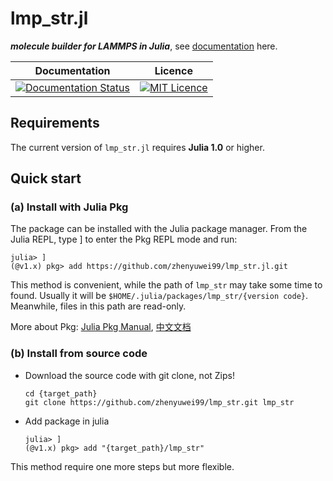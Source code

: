 # lmp_str.jl
***molecule builder for LAMMPS in Julia***, see [documentation](https://lmp-strjl.readthedocs.io/en/latest/) here.

| **Documentation** |  **Licence** |
|:---------------------------:|:----------------------:|
|[![Documentation Status](https://readthedocs.org/projects/lmp-strjl/badge/?version=latest)](https://lmp-strjl.readthedocs.io/en/latest/?badge=latest)| [![MIT Licence](https://badges.frapsoft.com/os/mit/mit.png?v=103)](https://github.com/zhenyuwei99/lmp_str.jl/blob/master/LICENSE)

## Requirements
The current version of `lmp_str.jl` requires **Julia 1.0** or higher.

## Quick start
### (a) Install with Julia Pkg
The package can be installed with the Julia package manager. From the Julia REPL, type ] to enter the Pkg REPL mode and run:
```julia-repl
julia> ]
(@v1.x) pkg> add https://github.com/zhenyuwei99/lmp_str.jl.git
```
This method is convenient, while the path of `lmp_str` may take some time to found. Usually it will be `$HOME/.julia/packages/lmp_str/{version code}`. Meanwhile, files in this path are read-only.

More about Pkg: [Julia Pkg Manual](https://docs.julialang.org/en/v1/stdlib/Pkg/), [中文文档](https://cn.julialang.org/JuliaZH.jl/latest/stdlib/Pkg/#%E6%B7%BB%E5%8A%A0%E6%9C%AC%E5%9C%B0%E5%8C%85)

### (b) Install from source code
- Download the source code with git clone, not Zips!
  ```
  cd {target_path}
  git clone https://github.com/zhenyuwei99/lmp_str.git lmp_str
  ```
- Add package in julia

  ```julia-repl
  julia> ]
  (@v1.x) pkg> add "{target_path}/lmp_str"
  ```
This method require one more steps but more flexible.

